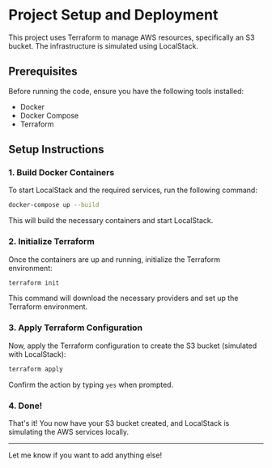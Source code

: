 

# Project Setup and Deployment

This project uses Terraform to manage AWS resources, specifically an S3 bucket. The infrastructure is simulated using LocalStack.

## Prerequisites

Before running the code, ensure you have the following tools installed:
- Docker
- Docker Compose
- Terraform

## Setup Instructions

### 1. Build Docker Containers

To start LocalStack and the required services, run the following command:

```bash
docker-compose up --build
```

This will build the necessary containers and start LocalStack.

### 2. Initialize Terraform

Once the containers are up and running, initialize the Terraform environment:

```bash
terraform init
```

This command will download the necessary providers and set up the Terraform environment.

### 3. Apply Terraform Configuration

Now, apply the Terraform configuration to create the S3 bucket (simulated with LocalStack):

```bash
terraform apply
```

Confirm the action by typing `yes` when prompted.

### 4. Done!

That's it! You now have your S3 bucket created, and LocalStack is simulating the AWS services locally.

---

Let me know if you want to add anything else!
